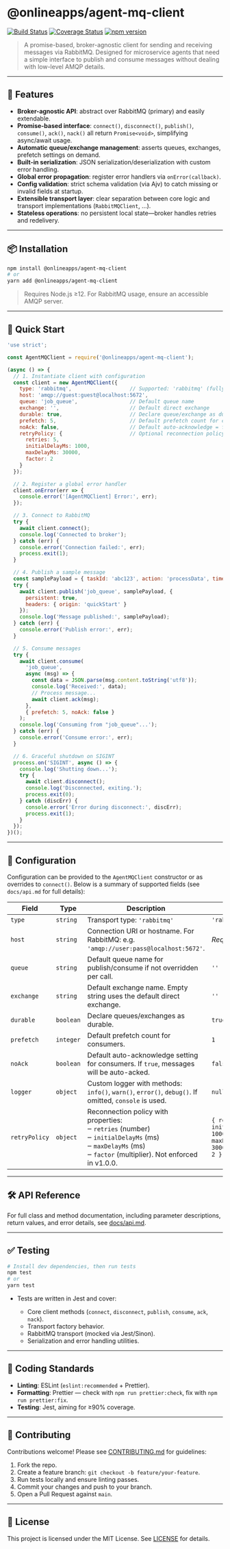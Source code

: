 # @onlineapps/agent-mq-client

[![Build Status](https://img.shields.io/github/actions/workflow/status/onlineapps/agent-mq-client/nodejs.yml?branch=main)](https://github.com/onlineapps/agent-mq-client/actions)
[![Coverage Status](https://codecov.io/gh/onlineapps/agent-mq-client/branch/main/graph/badge.svg)](https://codecov.io/gh/onlineapps/agent-mq-client)
[![npm version](https://img.shields.io/npm/v/@onlineapps/agent-mq-client)](https://www.npmjs.com/package/@onlineapps/agent-mq-client)

> A promise-based, broker-agnostic client for sending and receiving messages via RabbitMQ. Designed for microservice agents that need a simple interface to publish and consume messages without dealing with low-level AMQP details.

---

## 🚀 Features

- **Broker-agnostic API**: abstract over RabbitMQ (primary) and easily extendable.
- **Promise-based interface**: `connect()`, `disconnect()`, `publish()`, `consume()`, `ack()`, `nack()` all return `Promise<void>`, simplifying async/await usage.
- **Automatic queue/exchange management**: asserts queues, exchanges, prefetch settings on demand.
- **Built-in serialization**: JSON serialization/deserialization with custom error handling.
- **Global error propagation**: register error handlers via `onError(callback)`.
- **Config validation**: strict schema validation (via Ajv) to catch missing or invalid fields at startup.
- **Extensible transport layer**: clear separation between core logic and transport implementations (`RabbitMQClient`, ...).
- **Stateless operations**: no persistent local state—broker handles retries and redelivery.

---

## 📦 Installation

```bash
npm install @onlineapps/agent-mq-client
# or
yarn add @onlineapps/agent-mq-client
````

> Requires Node.js ≥12. For RabbitMQ usage, ensure an accessible AMQP server.

---

## 🔧 Quick Start

```js
'use strict';

const AgentMQClient = require('@onlineapps/agent-mq-client');

(async () => {
  // 1. Instantiate client with configuration
  const client = new AgentMQClient({
    type: 'rabbitmq',                   // Supported: 'rabbitmq' (fully)
    host: 'amqp://guest:guest@localhost:5672',
    queue: 'job_queue',                 // Default queue name
    exchange: '',                       // Default direct exchange
    durable: true,                      // Declare queue/exchange as durable
    prefetch: 5,                        // Default prefetch count for consumers
    noAck: false,                       // Default auto-acknowledge = false
    retryPolicy: {                      // Optional reconnection policy (not enforced in v1.0.0)
      retries: 5,
      initialDelayMs: 1000,
      maxDelayMs: 30000,
      factor: 2
    }
  });

  // 2. Register a global error handler
  client.onError(err => {
    console.error('[AgentMQClient] Error:', err);
  });

  // 3. Connect to RabbitMQ
  try {
    await client.connect();
    console.log('Connected to broker');
  } catch (err) {
    console.error('Connection failed:', err);
    process.exit(1);
  }

  // 4. Publish a sample message
  const samplePayload = { taskId: 'abc123', action: 'processData', timestamp: Date.now() };
  try {
    await client.publish('job_queue', samplePayload, {
      persistent: true,
      headers: { origin: 'quickStart' }
    });
    console.log('Message published:', samplePayload);
  } catch (err) {
    console.error('Publish error:', err);
  }

  // 5. Consume messages
  try {
    await client.consume(
      'job_queue',
      async (msg) => {
        const data = JSON.parse(msg.content.toString('utf8'));
        console.log('Received:', data);
        // Process message...
        await client.ack(msg);
      },
      { prefetch: 5, noAck: false }
    );
    console.log('Consuming from "job_queue"...');
  } catch (err) {
    console.error('Consume error:', err);
  }

  // 6. Graceful shutdown on SIGINT
  process.on('SIGINT', async () => {
    console.log('Shutting down...');
    try {
      await client.disconnect();
      console.log('Disconnected, exiting.');
      process.exit(0);
    } catch (discErr) {
      console.error('Error during disconnect:', discErr);
      process.exit(1);
    }
  });
})();
```

---

## 📄 Configuration

Configuration can be provided to the `AgentMQClient` constructor or as overrides to `connect()`. Below is a summary of supported fields (see `docs/api.md` for full details):

| Field         | Type      | Description                                                                                                                                                        | Default                                                              |
| ------------- | --------- | ------------------------------------------------------------------------------------------------------------------------------------------------------------------ | -------------------------------------------------------------------- |
| `type`        | `string`  | Transport type: `'rabbitmq'`                                                                                     | `'rabbitmq'`                                                         |
| `host`        | `string`  | Connection URI or hostname. For RabbitMQ: e.g. `'amqp://user:pass@localhost:5672'`.                                                                                | *Required*                                                           |
| `queue`       | `string`  | Default queue name for publish/consume if not overridden per call.                                                                                                 | `''`                                                                 |
| `exchange`    | `string`  | Default exchange name. Empty string uses the default direct exchange.                                                                                              | `''`                                                                 |
| `durable`     | `boolean` | Declare queues/exchanges as durable.                                                                                                                               | `true`                                                               |
| `prefetch`    | `integer` | Default prefetch count for consumers.                                                                                                                              | `1`                                                                  |
| `noAck`       | `boolean` | Default auto-acknowledge setting for consumers. If `true`, messages will be auto-acked.                                                                            | `false`                                                              |
| `logger`      | `object`  | Custom logger with methods: `info()`, `warn()`, `error()`, `debug()`. If omitted, `console` is used.                                                               | `null`                                                               |
| `retryPolicy` | `object`  | Reconnection policy with properties:<br>‒ `retries` (number)<br>‒ `initialDelayMs` (ms)<br>‒ `maxDelayMs` (ms)<br>‒ `factor` (multiplier). Not enforced in v1.0.0. | `{ retries: 5, initialDelayMs: 1000, maxDelayMs: 30000, factor: 2 }` |

---

## 🛠️ API Reference

For full class and method documentation, including parameter descriptions, return values, and error details, see [docs/api.md](https://github.com/onlineapps/agent-mq-client/blob/main/docs/api.md).

---

## ✅ Testing

```bash
# Install dev dependencies, then run tests
npm test
# or
yarn test
```

* Tests are written in Jest and cover:

  * Core client methods (`connect`, `disconnect`, `publish`, `consume`, `ack`, `nack`).
  * Transport factory behavior.
  * RabbitMQ transport (mocked via Jest/Sinon).
  * Serialization and error handling utilities.

---

## 🎨 Coding Standards

* **Linting**: ESLint (`eslint:recommended` + Prettier).
* **Formatting**: Prettier — check with `npm run prettier:check`, fix with `npm run prettier:fix`.
* **Testing**: Jest, aiming for ≥90% coverage.

---

## 🤝 Contributing

Contributions welcome! Please see [CONTRIBUTING.md](https://github.com/onlineapps/agent-mq-client/blob/main/CONTRIBUTING.md) for guidelines:

1. Fork the repo.
2. Create a feature branch: `git checkout -b feature/your-feature`.
3. Run tests locally and ensure linting passes.
4. Commit your changes and push to your branch.
5. Open a Pull Request against `main`.

---

## 📜 License

This project is licensed under the MIT License. See [LICENSE](https://github.com/onlineapps/agent-mq-client/blob/main/LICENSE) for details.
